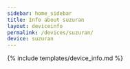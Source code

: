 ```yaml
---
sidebar: home_sidebar
title: Info about suzuran
layout: deviceinfo
permalink: /devices/suzuran/
device: suzuran
---
```

{% include templates/device_info.md %}
